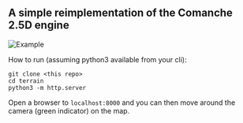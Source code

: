 ## A simple reimplementation of the Comanche 2.5D engine

![Example](terrain.gif)

How to run (assuming python3 available from your cli):
```
git clone <this repo>
cd terrain
python3 -m http.server
```

Open a browser to `localhost:8000` and you can then move around the camera (green indicator) on the map.
